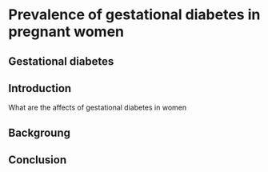 # Prevalence of gestational diabetes in pregnant women

## Gestational diabetes


## Introduction

What are the affects of gestational diabetes in women

## Backgroung



## Conclusion
